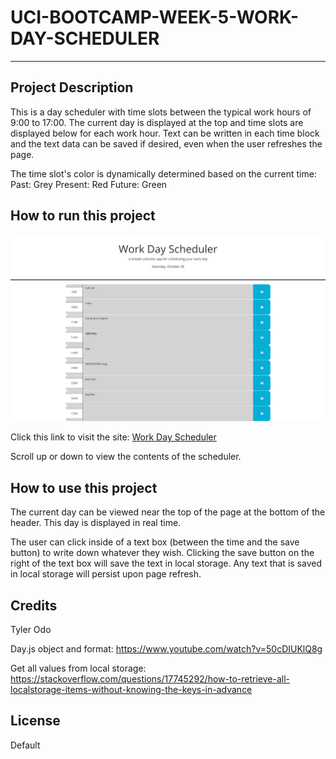 
# UCI-BOOTCAMP-WEEK-5-WORK-DAY-SCHEDULER

___

## Project Description

This is a day scheduler with time slots between the typical work hours of 9:00 to 17:00. The current day is displayed at the top and time slots are displayed below for each work hour. Text can be written in each time block and the text data can be saved if desired, even when the user refreshes the page.

The time slot's color is dynamically determined based on the current time:
Past: Grey
Present: Red
Future: Green

## How to run this project

![Work Day Scheduler demo](<Work Day Scheduler demo.png>)

Click this link to visit the site:
[Work Day Scheduler](https://kiyodosan.github.io/UCI-BOOTCAMP-WEEK-5-WORK-DAY-SCHEDULER/)

Scroll up or down to view the contents of the scheduler.

## How to use this project

The current day can be viewed near the top of the page at the bottom of the header. This day is displayed in real time.

The user can click inside of a text box (between the time and the save button) to write down whatever they wish. Clicking the save button on the right of the text box will save the text in local storage. Any text that is saved in local storage will persist upon page refresh.

## Credits

Tyler Odo

Day.js object and format:
https://www.youtube.com/watch?v=50cDIUKlQ8g

Get all values from local storage:
https://stackoverflow.com/questions/17745292/how-to-retrieve-all-localstorage-items-without-knowing-the-keys-in-advance

## License

Default